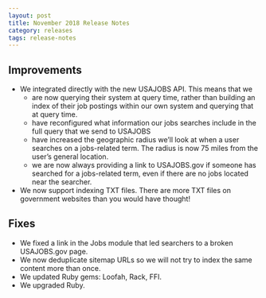 ```yaml
---
layout: post
title: November 2018 Release Notes
category: releases
tags: release-notes
---
```


## Improvements
* We integrated directly with the new USAJOBS API. This means that we
  * are now querying their system at query time, rather than building an index of their job postings within our own system and querying that at query time.
  * have reconfigured what information our jobs searches include in the full query that we send to USAJOBS
  * have increased the geographic radius we’ll look at when a user searches on a jobs-related term. The radius is now 75 miles from the user’s general location.
  * we are now always providing a link to USAJOBS.gov if someone has searched for a jobs-related term, even if there are no jobs located near the searcher.
* We now support indexing TXT files. There are more TXT files on government websites than you would have thought!

## Fixes
* We fixed a link in the Jobs module that led searchers to a broken USAJOBS.gov page.
* We now deduplicate sitemap URLs so we will not try to index the same content more than once.
* We updated Ruby gems: Loofah, Rack, FFI.
* We upgraded Ruby.